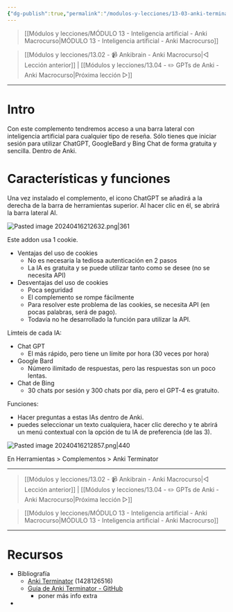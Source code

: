 ```yaml
---
{"dg-publish":true,"permalink":"/modulos-y-lecciones/13-03-anki-terminator-anki-macrocurso/","noteIcon":"","updated":"2024-05-22T21:42:26.280+02:00"}
---
```



> [[Módulos y lecciones/MÓDULO 13 - Inteligencia artificial - Anki Macrocurso\|MÓDULO 13 - Inteligencia artificial - Anki Macrocurso]]

> [[Módulos y lecciones/13.02  - 📹 Ankibrain - Anki Macrocurso\|◁ Lección anterior]] | [[Módulos y lecciones/13.04  - ✏️ GPTs de Anki   - Anki Macrocurso\|Próxima lección ▷]]


---

# Intro
Con este complemento tendremos acceso a una barra lateral con inteligencia artificial para cualquier tipo de reseña. Sólo tienes que iniciar sesión para utilizar ChatGPT, GoogleBard y Bing Chat de forma gratuita y sencilla. Dentro de Anki.

# Características y funciones
Una vez instalado el complemento, el icono ChatGPT se añadirá a la derecha de la barra de herramientas superior.
Al hacer clic en él, se abrirá la barra lateral AI.

![Pasted image 20240416212632.png|361](/img/user/M%C3%B3dulos%20y%20lecciones/ANEXOS/Pasted%20image%2020240416212632.png)

Este addon usa 1 cookie.

- Ventajas del uso de cookies
	- No es necesaria la tediosa autenticación en 2 pasos
	- La IA es gratuita y se puede utilizar tanto como se desee (no se necesita API)
- Desventajas del uso de cookies
	- Poca seguridad
	- El complemento se rompe fácilmente
	- Para resolver este problema de las cookies, se necesita API (en pocas palabras, será de pago).
	- Todavía no he desarrollado la función para utilizar la API.

Límteis de cada IA:

- Chat GPT
	- El más rápido, pero tiene un límite por hora (30 veces por hora)
- Google Bard
	- Número ilimitado de respuestas, pero las respuestas son un poco lentas.
- Chat de Bing
	- 30 chats por sesión y 300 chats por día, pero el GPT-4 es gratuito.

Funciones:

- Hacer preguntas a estas IAs dentro de Anki.
- puedes seleccionar un texto cualquiera, hacer clic derecho y te abrirá un menú contextual con la opción de tu IA de preferencia (de las 3).

![Pasted image 20240416212857.png|440](/img/user/M%C3%B3dulos%20y%20lecciones/ANEXOS/Pasted%20image%2020240416212857.png)

En Herramientas > Complementos > Anki Terminator 

---

> [[Módulos y lecciones/13.02  - 📹 Ankibrain - Anki Macrocurso\|◁ Lección anterior]] | [[Módulos y lecciones/13.04  - ✏️ GPTs de Anki   - Anki Macrocurso\|Próxima lección ▷]]

> [[Módulos y lecciones/MÓDULO 13 - Inteligencia artificial - Anki Macrocurso\|MÓDULO 13 - Inteligencia artificial - Anki Macrocurso]]

---

# Recursos
- Bibliografía
	- [Anki Terminator](https://ankiweb.net/shared/info/1428126516) (1428126516)
	- [Guía de Anki Terminator - GitHub](https://github.com/shigeyukey/Anki-Terminator-/wiki/How-to-use)
		- poner más info extra
- 